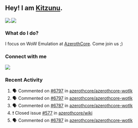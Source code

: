 ## Hey! I am [Kitzunu](https://Github.com/Kitzunu).

<a href="https://github-readme-stats.kitzunu.vercel.app/api?username=Kitzunu&show_icons=true&theme=dark">
  <img align="center" src="https://github-readme-stats.kitzunu.vercel.app/api?username=Kitzunu&show_icons=true&theme=dark" />
</a>
<a href="https://github-readme-stats.kitzunu.vercel.app/api?username=Kitzunu&show_icons=true&theme=dark">
  <img align="center" src="https://github-readme-stats.vercel.app/api/top-langs/?username=Kitzunu&layout=compact&theme=dark" />
</a>

### What do I do?

I focus on WoW Emulation at [AzerothCore](https://Github.com/AzerothCore). Come join us ;)

### Connect with me
[![](https://img.shields.io/badge/AzerothCore%20Discord-Connect%20with%20me!-green)](https://discord.com/invite/gkt4y2x)

### Recent Activity

<!--START_SECTION:activity-->
1. 🗣 Commented on [#6797](https://github.com/azerothcore/azerothcore-wotlk/issues/6797) in [azerothcore/azerothcore-wotlk](https://github.com/azerothcore/azerothcore-wotlk)
2. 🗣 Commented on [#6797](https://github.com/azerothcore/azerothcore-wotlk/issues/6797) in [azerothcore/azerothcore-wotlk](https://github.com/azerothcore/azerothcore-wotlk)
3. 🗣 Commented on [#6787](https://github.com/azerothcore/azerothcore-wotlk/issues/6787) in [azerothcore/azerothcore-wotlk](https://github.com/azerothcore/azerothcore-wotlk)
4. ❗️ Closed issue [#577](https://github.com/azerothcore/wiki/issues/577) in [azerothcore/wiki](https://github.com/azerothcore/wiki)
5. 🗣 Commented on [#6787](https://github.com/azerothcore/azerothcore-wotlk/issues/6787) in [azerothcore/azerothcore-wotlk](https://github.com/azerothcore/azerothcore-wotlk)
<!--END_SECTION:activity-->
